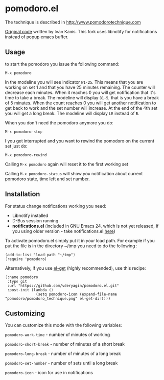 # pomodoro.el #

The technique is described in http://www.pomodorotechnique.com

[Original code](http://kanis.fr/hg/lisp/ivan/pomodoro.el) written by Ivan Kanis. This fork uses libnotify for notifications instead of popup emacs buffer.

## Usage ##

to start the pomodoro you issue the following command:

    M-x pomodoro

In the modeline you will see indicator `W1-25`. This means that you are working on set 1 and that you have 25 minutes remaining. The counter will decrease each minutes. When it reaches 0 you will get notification that it's time to take a break. The modeline will display `B1-5`, that is you have a break of 5 minutes. When the count reaches 0 you will get another notification to get back to work and the set number will increase. At the end of the 4th set you will get a long break. The modeline will display `LB` instead of `B`.

When you don't need the pomodoro anymore you do:

    M-x pomodoro-stop

I you got interrupted and you want to rewind the pomodoro on the
current set just do:

    M-x pomodoro-rewind

Calling `M-x pomodoro` again will reset it to the first working set

Calling `M-x pomodoro-status` will show you notification about current pomodoro state, time left and set number.

## Installation ##

For status change notifications working you need:

* Libnotify installed
* D-Bus session running
* **notifications.el** (included in GNU Emacs 24, which is not yet released, if you using older version - take notifications.el [here](http://bazaar.launchpad.net/~vcs-imports/emacs/trunk/annotate/head%3A/lisp/notifications.el))

To activate pomodoro.el simply put it in your load path.
For example if you put the file is in the directory ~/tmp you need to do the following :

    (add-to-list 'load-path "~/tmp")
    (require 'pomodoro)

Alternatively, if you use [el-get](https://github.com/dimitri/el-get) (highly recommended), use this recipe:

    (:name pomodoro
     :type git
     :url "https://github.com/vderyagin/pomodoro.el.git"
     :post-init (lambda ()
                  (setq pomodoro-icon (expand-file-name "pomodoro/pomodoro_technique.png" el-get-dir))))

## Customizing ##

You can customize this mode with the following variables:

`pomodoro-work-time` - number of minutes of working

`pomodoro-short-break` - number of minutes of a short break

`pomodoro-long-break` - number of minutes of a long break

`pomodoro-set-number` - number of sets until a long break

`pomodoro-icon` -  icon for use in notifications
